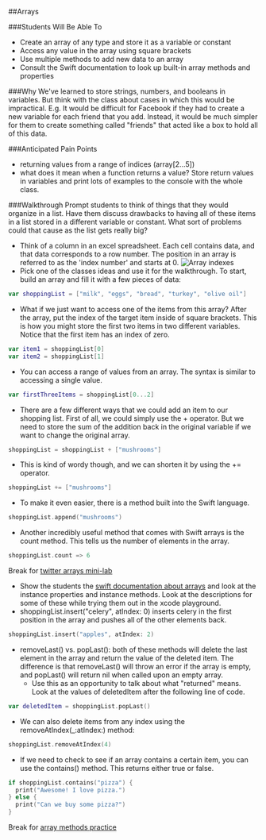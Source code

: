 ##Arrays

###Students Will Be Able To
- Create an array of any type and store it as a variable or constant
- Access any value in the array using square brackets
- Use multiple methods to add new data to an array
- Consult the Swift documentation to look up built-in array methods and properties

###Why
We've learned to store strings, numbers, and booleans in variables. But think with the class about cases in which this would be impractical. E.g. It would be difficult for Facebook if they had to create a new variable for each friend that you add. Instead, it would be much simpler for them to create something called "friends" that acted like a box to hold all of this data.

###Anticipated Pain Points
- returning values from a range of indices (array[2...5])
- what does it mean when a function returns a value? Store return values in variables and print lots of examples to the console with the whole class.

###Walkthrough
Prompt students to think of things that they would organize in a list. Have them discuss drawbacks to having all of these items in a list stored in a different variable or constant. What sort of problems could that cause as the list gets really big?
- Think of a column in an excel spreadsheet. Each cell contains data, and that data corresponds to a row number. The position in an array is referred to as the 'index number' and starts at 0.
![Array indexes](http://www.cs.grinnell.edu/~walker/courses/152.sp01/n-sqr-sort-1.gif)
- Pick one of the classes ideas and use it for the walkthrough. To start, build an array and fill it with a few pieces of data:
```Swift
var shoppingList = ["milk", "eggs", "bread", "turkey", "olive oil"]
```
- What if we just want to access one of the items from this array? After the array, put the index of the target item inside of square brackets. This is how you might store the first two items in two different variables. Notice that the first item has an index of zero.
```Swift
var item1 = shoppingList[0]
var item2 = shoppingList[1]
```
- You can access a range of values from an array. The syntax is similar to accessing a single value. 
```Swift
var firstThreeItems = shoppingList[0...2]
```
- There are a few different ways that we could add an item to our shopping list. First of all, we could simply use the + operator. But we need to store the sum of the addition back in the original variable if we want to change the original array.
```Swift
shoppingList = shoppingList + ["mushrooms"]
```
- This is kind of wordy though, and we can shorten it by using the += operator.
```Swift
shoppingList += ["mushrooms"]
```
- To make it even easier, there is a method built into the Swift language.
```Swift
shoppingList.append("mushrooms")
```

- Another incredibly useful method that comes with Swift arrays is the count method. This tells us the number of elements in the array.
```Swift
shoppingList.count => 6
```
Break for [twitter arrays mini-lab](https://github.com/jrectenwald/intro-to-swift/blob/master/day-1/twitter-arrays-mini-lab.md)
- Show the students the [swift documentation about arrays](https://developer.apple.com/library/ios/documentation/Swift/Reference/Swift_Array_Structure/index.html#//apple_ref/doc/uid/TP40015178-CH1-DontLinkElementID_16) and look at the instance properties and instance methods. Look at the descriptions for some of these while trying them out in the xcode playground.
- shoppingList.insert("celery", atIndex: 0) inserts celery in the first position in the array and pushes all of the other elements back.
```Swift
shoppingList.insert("apples", atIndex: 2)
```
- removeLast() vs. popLast(): both of these methods will delete the last element in the array and return the value of the deleted item. The difference is that removeLast() will throw an error if the array is empty, and popLast() will return nil when called upon an empty array.
  - Use this as an opportunity to talk about what "returned" means. Look at the values of deletedItem after the following line of code.
```Swift
var deletedItem = shoppingList.popLast()
```
- We can also delete items from any index using the removeAtIndex(_:atIndex:) method:
```Swift
shoppingList.removeAtIndex(4)
```
- If we need to check to see if an array contains a certain item, you can use the contains() method. This returns either true or false.
```Swift
if shoppingList.contains("pizza") {
  print("Awesome! I love pizza.")
} else {
  print("Can we buy some pizza?")
}
```
Break for [array methods practice](https://github.com/upperlinecode/intro-to-swift/tree/master/day-2/ArrayMethodsPractice.playground)
